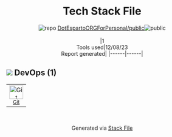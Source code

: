 <!--
&lt;--- Readme.md Snippet without images Start ---&gt;
## Tech Stack
DotEspartoORGForPersonal/public is built on the following main stack:



Full tech stack [here](/techstack.md)

&lt;--- Readme.md Snippet without images End ---&gt;

&lt;--- Readme.md Snippet with images Start ---&gt;
## Tech Stack
DotEspartoORGForPersonal/public is built on the following main stack:



Full tech stack [here](/techstack.md)

&lt;--- Readme.md Snippet with images End ---&gt;
-->
<div align="center">

# Tech Stack File
![](https://img.stackshare.io/repo.svg "repo") [DotEspartoORGForPersonal/public](https://github.com/DotEspartoORGForPersonal/public)![](https://img.stackshare.io/public_badge.svg "public")
<br/><br/>
|1<br/>Tools used|12/08/23 <br/>Report generated|
|------|------|
</div>

## <img src='https://img.stackshare.io/devops.svg'/> DevOps (1)
<table><tr>
  <td align='center'>
  <img width='36' height='36' src='https://img.stackshare.io/service/1046/git.png' alt='Git'>
  <br>
  <sub><a href="http://git-scm.com/">Git</a></sub>
  <br>
  <sub></sub>
</td>

</tr>
</table>

<br/>
<div align='center'>

Generated via [Stack File](https://github.com/marketplace/stack-file)
